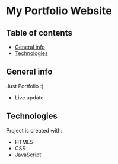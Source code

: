 # My Portfolio Website

## Table of contents
* [General info](#general-info)
* [Technologies](#technologies)

## General info
Just Portfolio :)
* Live update
## Technologies
Project is created with:
* HTML5
* CSS
* JavaScript

